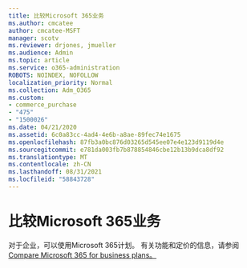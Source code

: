 ```yaml
---
title: 比较Microsoft 365业务
ms.author: cmcatee
author: cmcatee-MSFT
manager: scotv
ms.reviewer: drjones, jmueller
ms.audience: Admin
ms.topic: article
ms.service: o365-administration
ROBOTS: NOINDEX, NOFOLLOW
localization_priority: Normal
ms.collection: Adm_O365
ms.custom:
- commerce_purchase
- "475"
- "1500026"
ms.date: 04/21/2020
ms.assetid: 6c0a83cc-4ad4-4e6b-a8ae-89fec74e1675
ms.openlocfilehash: 87fb3a0bc876d03265d545ee07e4e123d9119d4e
ms.sourcegitcommit: e781da003fb7b878854846cbe12b13b9dca8df92
ms.translationtype: MT
ms.contentlocale: zh-CN
ms.lasthandoff: 08/31/2021
ms.locfileid: "58843728"
---
```

# <a name="compare-microsoft-365-for-business"></a>比较Microsoft 365业务

对于企业，可以使用Microsoft 365计划。 有关功能和定价的信息，请参阅[Compare Microsoft 365 for business plans。](https://www.microsoft.com/microsoft-365/business/compare-all-microsoft-365-business-products)  